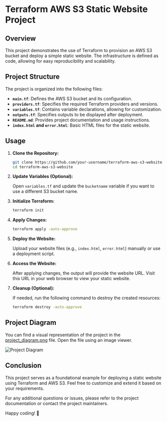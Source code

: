 # Terraform AWS S3 Static Website Project

## Overview

This project demonstrates the use of Terraform to provision an AWS S3 bucket and deploy a simple static website. The infrastructure is defined as code, allowing for easy reproducibility and scalability.

## Project Structure

The project is organized into the following files:

- **`main.tf`**: Defines the AWS S3 bucket and its configuration.
- **`providers.tf`**: Specifies the required Terraform providers and versions.
- **`variables.tf`**: Contains variable declarations, allowing for customization.
- **`outputs.tf`**: Specifies outputs to be displayed after deployment.
- **`README.md`**: Provides project documentation and usage instructions.
- **`index.html` and `error.html`**: Basic HTML files for the static website.

## Usage

1. **Clone the Repository:**

   ```bash
   git clone https://github.com/your-username/terraform-aws-s3-website.git
   cd terraform-aws-s3-website
   ```

2. **Update Variables (Optional):**

   Open `variables.tf` and update the `bucketname` variable if you want to use a different S3 bucket name.

3. **Initialize Terraform:**

   ```bash
   terraform init
   ```

4. **Apply Changes:**

   ```bash
   terraform apply -auto-approve
   ```

5. **Deploy the Website:**

   Upload your website files (e.g., `index.html`, `error.html`) manually or use a deployment script.

6. **Access the Website:**

   After applying changes, the output will provide the website URL. Visit this URL in your web browser to view your static website.

7. **Cleanup (Optional):**

   If needed, run the following command to destroy the created resources:

   ```bash
   terraform destroy -auto-approve
   ```

## Project Diagram

You can find a visual representation of the project in the [project_diagram.png](./project_diagram.png) file. Open the file using an image viewer.

![Project Diagram](./project_diagram.png)

## Conclusion

This project serves as a foundational example for deploying a static website using Terraform and AWS S3. Feel free to customize and extend it based on your requirements.

For any additional questions or issues, please refer to the project documentation or contact the project maintainers.

Happy coding! 🚀
